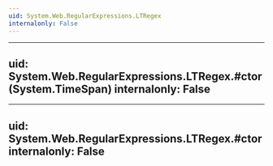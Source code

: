 ```yaml
---
uid: System.Web.RegularExpressions.LTRegex
internalonly: False
---
```


---
uid: System.Web.RegularExpressions.LTRegex.#ctor(System.TimeSpan)
internalonly: False
---

---
uid: System.Web.RegularExpressions.LTRegex.#ctor
internalonly: False
---
